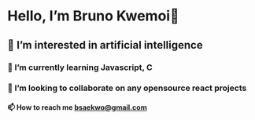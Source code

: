 # Hello, I’m Bruno Kwemoi👋
## 👀 I’m interested in artificial intelligence
### 🌱 I’m currently learning Javascript, C
### 💞️ I’m looking to collaborate on any opensource react projects
#### 📫 How to reach me bsaekwo@gmail.com

<!---
KwemoiBruno/KwemoiBruno is a ✨ special ✨ repository because its `README.md` (this file) appears on your GitHub profile.
You can click the Preview link to take a look at your changes.
--->
